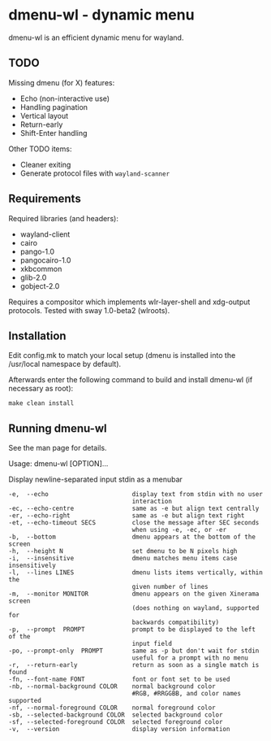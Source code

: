 dmenu-wl - dynamic menu
=======================
dmenu-wl is an efficient dynamic menu for wayland.

TODO
----
Missing dmenu (for X) features:
- Echo (non-interactive use)
- Handling pagination
- Vertical layout
- Return-early
- Shift-Enter handling

Other TODO items:
- Cleaner exiting
- Generate protocol files with `wayland-scanner`

Requirements
------------
Required libraries (and headers):
- wayland-client
- cairo
- pango-1.0
- pangocairo-1.0
- xkbcommon
- glib-2.0
- gobject-2.0

Requires a compositor which implements wlr-layer-shell and xdg-output
protocols. Tested with sway 1.0-beta2 (wlroots).

Installation
------------
Edit config.mk to match your local setup (dmenu is installed into
the /usr/local namespace by default).

Afterwards enter the following command to build and install dmenu-wl
(if necessary as root):

    make clean install


Running dmenu-wl
-------------
See the man page for details.

Usage: dmenu-wl [OPTION]...

Display newline-separated input stdin as a menubar

    -e,  --echo                       display text from stdin with no user
                                      interaction
    -ec, --echo-centre                same as -e but align text centrally
    -er, --echo-right                 same as -e but align text right
    -et, --echo-timeout SECS          close the message after SEC seconds
                                      when using -e, -ec, or -er
    -b,  --bottom                     dmenu appears at the bottom of the screen
    -h,  --height N                   set dmenu to be N pixels high
    -i,  --insensitive                dmenu matches menu items case insensitively
    -l,  --lines LINES                dmenu lists items vertically, within the
                                      given number of lines
    -m,  --monitor MONITOR            dmenu appears on the given Xinerama screen
                                      (does nothing on wayland, supported for
                                      backwards compatibility)
    -p,  --prompt  PROMPT             prompt to be displayed to the left of the
                                      input field
    -po, --prompt-only  PROMPT        same as -p but don't wait for stdin
                                      useful for a prompt with no menu
    -r,  --return-early               return as soon as a single match is found
    -fn, --font-name FONT             font or font set to be used
    -nb, --normal-background COLOR    normal background color
                                      #RGB, #RRGGBB, and color names supported
    -nf, --normal-foreground COLOR    normal foreground color
    -sb, --selected-background COLOR  selected background color
    -sf, --selected-foreground COLOR  selected foreground color
    -v,  --version                    display version information
